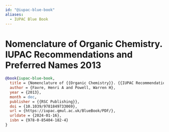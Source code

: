 ```yaml
---
id: "@iupac-blue-book"
aliases:
  - IUPAC Blue Book
---
```


# Nomenclature of Organic Chemistry. IUPAC Recommendations and Preferred Names 2013

```bibtex
@book{iupac-blue-book,
  title = {Nomenclature of {{Organic Chemistry}}. {{IUPAC Recommendations}} and {{Preferred Names}} 2013.},
  author = {Favre, Henri A and Powell, Warren H},
  year = {2013},
  month = dec,
  publisher = {{RSC Publishing}},
  doi = {10.1039/9781849733069},
  url = {https://iupac.qmul.ac.uk/BlueBook/PDF/},
  urldate = {2024-01-16},
  isbn = {978-0-85404-182-4}
}
```
